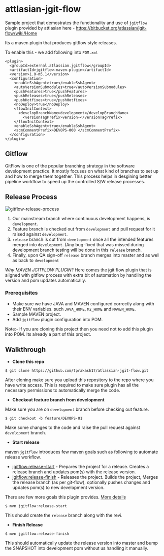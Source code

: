 # attlasian-jgit-flow
Sample project that demostrates the functionality and use of `jgitflow` plugin provided by attlasian here - https://bitbucket.org/atlassian/jgit-flow/wiki/Home


Its a maven plugin that produces gitflow style releases. 

To enable this - we add following into `POM.xml`

```
<plugin>
  <groupId>external.atlassian.jgitflow</groupId>
  <artifactId>jgitflow-maven-plugin</artifactId>
  <version>1.0-m5.1</version>
  <configuration>
    <enableSshAgent>true</enableSshAgent>
    <autoVersionSubmodules>true</autoVersionSubmodules>
    <pushFeatures>true</pushFeatures>
    <pushReleases>true</pushReleases>
    <pushHotfixes>true</pushHotfixes>
    <noDeploy>true</noDeploy>
    <flowInitContext>
      <developBranchName>development</developBranchName>
        <versionTagPrefix>version-</versionTagPrefix>
    </flowInitContext>
    <enableSshAgent>true</enableSshAgent>
    <scmCommentPrefix>DEVOPS-000 </scmCommentPrefix>
  </configuration>
</plugin>
```

## Gitflow 
GitFlow is one of the popular branching strategy in the software development practice. It mostly focuses on what kind of branches to set up and how to merge them together. This process helps in desgining better pipeline workflow to speed up the controlled S/W release processes.

## Release Process
![gitflow-release-process](https://user-images.githubusercontent.com/38158144/68986878-ef617d80-0849-11ea-9590-c4a4a36faccb.jpg)

1. Our mainstream branch where continuous development happens, is `development`.
2. Feature branch is checked out from `development` and pull request for it raised against `development`.
3. `release` branch is cut from `development` once all the intended features merged into `development`. (Any bug-fixed that was missed during development branch testing will be done in this `release` branch.
4. Finally, upon QA sign-off `release` branch merges into master and as well as back to `development`

*Why MAVEN JGITFLOW PLUGIN?*
Here comes the jgit flow plugin that is aligned with gitflow process with extra bit of automation by handling the version and pom updates automatically.

### Prerequisites
* Make sure we have JAVA and MAVEN configured correctly along with their ENV variables. such `JAVA_HOME`, `M2_HOME` and `MAVEN_HOME`.
* Sample MAVEN project.
* Add `jgitflow` plugin configuration into POM.

Note:- If you are cloning this project then you need not to add this plugin into POM. Its already a part of this project.


## Walkthrough

* **Clone this repo**
```
$ git clone https://github.com/tprakash17/atlassian-jgit-flow.git
```

After cloning make sure you upload this repository to the repo where you have write access. This is required to make sure plugin has all the necessary permissions to automatically merge the code.


* **Checkout feature branch from development**

Make sure you are on `development` branch before checking out feature.

```
$ git checkout -b feature/DEVOPS-01
```

Make some changes to the code and raise the pull request against `development` branch.


* **Start release**

maven `jgitflow` introduces few maven goals such as following to automate release workflow. 

* [jgitflow:release-start](https://bitbucket.org/atlassian/jgit-flow/wiki/goals/release-start) - Prepares the project for a release. Creates a release branch and updates pom(s) with the release version.
* [jgitflow:release-finish](https://bitbucket.org/atlassian/jgit-flow/wiki/goals/release-finish) - Releases the project. Builds the project, Merges the release branch (as per git-flow), optionally pushes changes and updates pom(s) to new development version.

There are few more goals this plugin provides. [More details](https://bitbucket.org/atlassian/jgit-flow/wiki/goals.wiki#!goals-overview)

```
$ mvn jgitflow:release-start
```
This should create the `release` branch along with the revi.

* **Finish Release**
```
$ mvn jgitflow:release-finish
```

This should automatically update the release version into master and bump the SNAPSHOT into development pom without us handling it manually.

